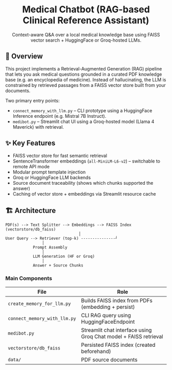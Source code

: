 <div align="center">

# Medical Chatbot (RAG-based Clinical Reference Assistant)

Context-aware Q&A over a local medical knowledge base using FAISS vector search + HuggingFace or Groq-hosted LLMs.

</div>

## 🧠 Overview
This project implements a Retrieval-Augmented Generation (RAG) pipeline that lets you ask medical questions grounded in a curated PDF knowledge base (e.g. an encyclopedia of medicine). Instead of hallucinating, the LLM is constrained by retrieved passages from a FAISS vector store built from your documents.

Two primary entry points:
- `connect_memory_with_llm.py` – CLI prototype using a HuggingFace Inference endpoint (e.g. Mistral 7B Instruct).
- `medibot.py` – Streamlit chat UI using a Groq-hosted model (Llama 4 Maverick) with retrieval.

## ✨ Key Features
- FAISS vector store for fast semantic retrieval
- SentenceTransformer embeddings (`all-MiniLM-L6-v2`) – switchable to remote API mode
- Modular prompt template injection
- Groq or HuggingFace LLM backends
- Source document traceability (shows which chunks supported the answer)
- Caching of vector store + embeddings via Streamlit resource cache

## 🏗 Architecture
```
PDF(s) --> Text Splitter --> Embeddings --> FAISS Index (vectorstore/db_faiss)
								│
User Query --> Retriever (top-k) ---------------┘
			    │
		    Prompt Assembly
			    │
		    LLM Generation (HF or Groq)
			    │
		    Answer + Source Chunks
```

### Main Components
| File | Role |
|------|------|
| `create_memory_for_llm.py` | Builds FAISS index from PDFs (embedding + persist) |
| `connect_memory_with_llm.py` | CLI RAG query using HuggingFaceEndpoint |
| `medibot.py` | Streamlit chat interface using Groq Chat model + FAISS retrieval |
| `vectorstore/db_faiss` | Persisted FAISS index (created beforehand) |
| `data/` | PDF source documents |
